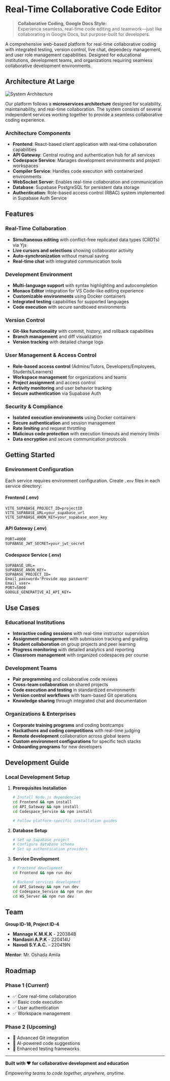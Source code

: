 # Real-Time Collaborative Code Editor

> **Collaborative Coding, Google Docs Style:**  
> Experience seamless, real-time code editing and teamwork—just like collaborating in Google Docs, but purpose-built for developers.

A comprehensive web-based platform for real-time collaborative coding with integrated testing, version control, live chat, dependecy management, and user role management capabilities. Designed for educational institutions, development teams, and organizations requiring seamless collaborative development environments.

## Architecture At Large

![System Architecture](docs/readme_data/RTC_Editor.drawio.png)

Our platform follows a **microservices architecture** designed for scalability, maintainability, and real-time collaboration. The system consists of several independent services working together to provide a seamless collaborative coding experience.

### Architecture Components

- **Frontend**: React-based client application with real-time collaboration capabilities
- **API Gateway**: Central routing and authentication hub for all services
- **Codespace Service**: Manages development environments and project workspaces
- **Compiler Service**: Handles code execution with containerized environments
- **WebSocket Server**: Enables real-time collaboration and communication
- **Database**: Supabase PostgreSQL for persistent data storage
- **Authentication**: Role-based access control (RBAC) system implemented in Supabase Auth Service

## Features

### Real-Time Collaboration

- **Simultaneous editing** with conflict-free replicated data types (CRDTs) via Yjs
- **Live cursors and selections** showing collaborator activity
- **Auto-synchronization** without manual saving
- **Real-time chat** with integrated communication tools

### Development Environment

- **Multi-language support** with syntax highlighting and autocompletion
- **Monaco Editor** integration for VS Code-like editing experience
- **Customizable environments** using Docker containers
- **Integrated testing** capabilities for supported languages
- **Code execution** with secure sandboxed environments

### Version Control

- **Git-like functionality** with commit, history, and rollback capabilities
- **Branch management** and diff visualization
- **Version tracking** with detailed change logs

### User Management & Access Control

- **Role-based access control** (Admins/Tutors, Developers/Employees, Students/Learners)
- **Workspace management** for organizations and teams
- **Project assignment** and access control
- **Activity monitoring** and user behavior tracking
- **Secure authentication** via Supabase Auth

### Security & Compliance

- **Isolated execution environments** using Docker containers
- **Secure authentication** and session management
- **Rate limiting** and request throttling
- **Malicious code protection** with execution timeouts and memory limits
- **Data encryption** and secure communication protocols

## Getting Started

### Environment Configuration

Each service requires environment configuration. Create `.env` files in each service directory:

#### Frontend (.env)

```env
VITE_SUPABASE_PROJECT_ID=projectID
VITE_SUPABASE_URL=your_supabase_url
VITE_SUPABASE_ANON_KEY=your_supabase_anon_key
```

#### API Gateway (.env)

```env
PORT=4000
SUPABASE_JWT_SECRET=your_jwt_secret
```

#### Codespace Service (.env)

```env
SUPABASE_URL=
SUPABASE_ANON_KEY=
SUPABASE_PROJECT_ID=
Email_password='Provide app password'
Email_user=
PORT=5000
GOOGLE_GENERATIVE_AI_API_KEY=
```


## Use Cases

### Educational Institutions

- **Interactive coding sessions** with real-time instructor supervision
- **Assignment management** with submission tracking and grading
- **Student collaboration** on group projects and peer learning
- **Progress monitoring** with detailed analytics and reporting
- **Classroom management** with organized codespaces per course

### Development Teams

- **Pair programming** and collaborative code reviews
- **Cross-team collaboration** on shared projects
- **Code execution and testing** in standardized environments
- **Version control workflows** with team-based Git operations
- **Knowledge sharing** through integrated chat and documentation

### Organizations & Enterprises

- **Corporate training programs** and coding bootcamps
- **Hackathons and coding competitions** with real-time judging
- **Remote development** collaboration across global teams
- **Custom environment configurations** for specific tech stacks
- **Onboarding programs** for new developers

## Development Guide

### Local Development Setup

1. **Prerequisites Installation**

   ```bash
   # Install Node.js dependencies
   cd Frontend && npm install
   cd API_Gateway && npm install
   cd Codespace_Service && npm install

   # Follow platform-specific installation guides
   ```

2. **Database Setup**

   ```bash
   # Set up Supabase project
   # Configure database schema
   # Set up authentication providers
   ```

3. **Service Development**

   ```bash
   # Frontend development
   cd Frontend && npm run dev

   # Backend services development
   cd API_Gateway && npm run dev
   cd Codespace_Service && npm run dev
   cd WS_Server && npm run dev
   ```

## Team

**Group ID-18, Project ID-4**

- **Mannage K.M.K.K** - 220384B
- **Nandasiri A.P.K** - 220414U
- **Navodi S.Y.A.C.** - 220419N

**Mentor**: Mr. Oshada Amila

## Roadmap

### Phase 1 (Current)

- ✅ Core real-time collaboration
- ✅ Basic code execution
- ✅ User authentication
- ✅ Workspace management

### Phase 2 (Upcoming)

- 🔄 Advanced Git integration
- 🔄 AI-powered code suggestions
- 🔄 Enhanced testing frameworks

---

**Built with ❤️ for collaborative development and education**

_Empowering teams to code together, anywhere, anytime._
